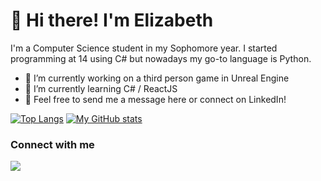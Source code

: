# 👋 Hi there! I'm Elizabeth  

I'm a Computer Science student in my Sophomore year. I started programming at 14 using C# but nowadays my go-to language is Python.  

- 🔭 I’m currently working on a third person game in Unreal Engine
- 🌱 I’m currently learning C# / ReactJS
- 💬 Feel free to send me a message here or connect on LinkedIn!

[![Top Langs](https://github-readme-stats.vercel.app/api/top-langs/?username=elizabethgraham&theme=dracula)](https://github.com/anuraghazra/github-readme-stats)
[![My GitHub stats](https://github-readme-stats.vercel.app/api?username=elizabethgraham&theme=dracula)](https://github.com/anuraghazra/github-readme-stats)

### Connect with me
[<img src="https://img.shields.io/badge/linkedin-%2312100E.svg?&style=for-the-badge&logo=linkedin&logoColor=white&color=black" />](https://www.linkedin.com/in/elizabethagraham/)
